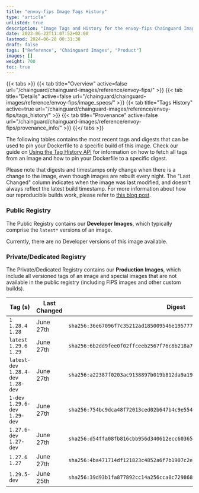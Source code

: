 ```yaml
---
title: "envoy-fips Image Tags History"
type: "article"
unlisted: true
description: "Image Tags and History for the envoy-fips Chainguard Image"
date: 2023-06-22T11:07:52+02:00
lastmod: 2024-06-28 00:31:38
draft: false
tags: ["Reference", "Chainguard Images", "Product"]
images: []
weight: 700
toc: true
---
```


{{< tabs >}}
{{< tab title="Overview" active=false url="/chainguard/chainguard-images/reference/envoy-fips/" >}}
{{< tab title="Details" active=false url="/chainguard/chainguard-images/reference/envoy-fips/image_specs/" >}}
{{< tab title="Tags History" active=true url="/chainguard/chainguard-images/reference/envoy-fips/tags_history/" >}}
{{< tab title="Provenance" active=false url="/chainguard/chainguard-images/reference/envoy-fips/provenance_info/" >}}
{{</ tabs >}}

The following tables contains the most recent tags and digests that can be used to pin your Dockerfile to a specific build of this image. Check our guide on [Using the Tag History API](/chainguard/chainguard-images/using-the-tag-history-api/) for information on how to fetch all tags from an image and how to pin your Dockerfile to a specific digest.

Please note that digests and timestamps only change when there is a change to the image, even though images are rebuilt every night. The "Last Changed" column indicates when the image was last modified, and doesn't always reflect the latest build timestamp. For more information about how our reproducible builds work, please refer to [this blog post](https://www.chainguard.dev/unchained/reproducing-chainguards-reproducible-image-builds).

### Public Registry
The Public Registry contains our **Developer Images**, which typically comprise the `latest*` versions of an image.

Currently, there are no Developer versions of this image available.

### Private/Dedicated Registry
The Private/Dedicated Registry contains our **Production Images**, which include all versioned tags of an image and special images that are not available in the public registry (including FIPS images and other custom builds).

| Tag (s)                               | Last Changed | Digest                                                                    |
|---------------------------------------|--------------|---------------------------------------------------------------------------|
|  `1` `1.28.4` `1.28`                  | June 27th    | `sha256:36e67096f7c35212ad185009546e195777e504982f2e546f247e4f1a4e049d5c` |
|  `latest` `1.29.6` `1.29`             | June 27th    | `sha256:6b2dd9fee0f02ffceeb2567f76c8b218a74247c153b0356265dde82feada741b` |
|  `latest-dev` `1.28.4-dev` `1.28-dev` | June 27th    | `sha256:a22387f0203ac9138897b019b812da9a196e7d958ce17513d334540b77220a89` |
|  `1-dev` `1.29.6-dev` `1.29-dev`      | June 27th    | `sha256:754bc9dca48f72013ced02b647b4c9e554467500b4cd389043f66badd40d1ea5` |
|  `1.27.6-dev` `1.27-dev`              | June 27th    | `sha256:d54ffa08fb816cbb956d340612ecc6036562acc80b40399d2e17bd4b484ff0e9` |
|  `1.27.6` `1.27`                      | June 27th    | `sha256:4ba471714df121823c4852a6f7b1907c2ea7c2e11772f30bc154a91c1c39c641` |
|  `1.29.5-dev`                         | June 25th    | `sha256:39d93b1fa877892cc14a256cca0c7298680a05c28bab75a04ed6517e875f79a3` |

